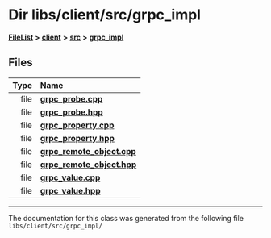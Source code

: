 

# Dir libs/client/src/grpc\_impl



[**FileList**](files.md) **>** [**client**](dir_66fcfc6cbdc0959ca004c79e577b2983.md) **>** [**src**](dir_e2c39676c5a8632601778e1e1ba34ff3.md) **>** [**grpc\_impl**](dir_61027e8bdb8101310df75c312f0d65c4.md)












## Files

| Type | Name |
| ---: | :--- |
| file | [**grpc\_probe.cpp**](grpc__probe_8cpp.md) <br> |
| file | [**grpc\_probe.hpp**](grpc__probe_8hpp.md) <br> |
| file | [**grpc\_property.cpp**](grpc__property_8cpp.md) <br> |
| file | [**grpc\_property.hpp**](grpc__property_8hpp.md) <br> |
| file | [**grpc\_remote\_object.cpp**](grpc__remote__object_8cpp.md) <br> |
| file | [**grpc\_remote\_object.hpp**](grpc__remote__object_8hpp.md) <br> |
| file | [**grpc\_value.cpp**](grpc__value_8cpp.md) <br> |
| file | [**grpc\_value.hpp**](grpc__value_8hpp.md) <br> |



























































------------------------------
The documentation for this class was generated from the following file `libs/client/src/grpc_impl/`

